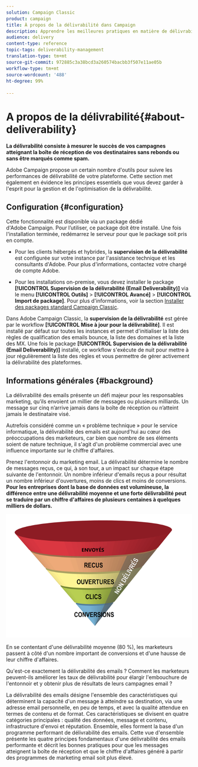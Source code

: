 ```yaml
---
solution: Campaign Classic
product: campaign
title: À propos de la délivrabilité dans Campaign 
description: Apprendre les meilleures pratiques en matière de délivrabilité
audience: delivery
content-type: reference
topic-tags: deliverability-management
translation-type: tm+mt
source-git-commit: 972885c3a38bcd3a260574bacbb3f507e11ae05b
workflow-type: tm+mt
source-wordcount: '488'
ht-degree: 99%

---
```



# A propos de la délivrabilité{#about-deliverability}

**La délivrabilité consiste à mesurer le succès de vos campagnes atteignant la boîte de réception de vos destinataires sans rebonds ou sans être marqués comme spam.**

Adobe Campaign propose un certain nombre d&#39;outils pour suivre les performances de délivrabilité de votre plateforme. Cette section met également en évidence les principes essentiels que vous devez garder à l&#39;esprit pour la gestion et de l&#39;optimisation de la délivrabilité.

## Configuration {#configuration}

Cette fonctionnalité est disponible via un package dédié d&#39;Adobe Campaign. Pour l’utiliser, ce package doit être installé. Une fois l&#39;installation terminée, redémarrez le serveur pour que le package soit pris en compte.
* Pour les clients hébergés et hybrides, la **supervision de la délivrabilité** est configurée sur votre instance par l&#39;assistance technique et les consultants d&#39;Adobe. Pour plus d&#39;informations, contactez votre chargé de compte Adobe.

* Pour les installations on-premise, vous devez installer le package **[!UICONTROL Supervision de la délivrabilité (Email Deliverability)]** via le menu **[!UICONTROL Outils]** > **[!UICONTROL Avancé]** > **[!UICONTROL Import de package]**. Pour plus d&#39;informations, voir la section [Installer des packages standard Campaign Classic](../../installation/using/installing-campaign-standard-packages.md).

Dans Adobe Campaign Classic, la **supervision de la délivrabilité** est gérée par le workflow **[!UICONTROL Mise à jour pour la délivrabilité]**. Il est installé par défaut sur toutes les instances et permet d&#39;initialiser la liste des règles de qualification des emails bounce, la liste des domaines et la liste des MX. Une fois le package **[!UICONTROL Supervision de la délivrabilité (Email Deliverability)]** installé, ce workflow s&#39;exécute de nuit pour mettre à jour régulièrement la liste des règles et vous permettre de gérer activement la délivrabilité des plateformes.

## Informations générales {#background}

La délivrabilité des emails présente un défi majeur pour les responsables marketing, qu’ils envoient un millier de messages ou plusieurs milliards. Un message sur cinq n’arrive jamais dans la boîte de réception ou n’atteint jamais le destinataire visé.

Autrefois considéré comme un « problème technique » pour le service informatique, la délivrabilité des emails est aujourd&#39;hui au cœur des préoccupations des marketeurs, car bien que nombre de ses éléments soient de nature technique, il s&#39;agit d&#39;un problème commercial avec une influence importante sur le chiffre d&#39;affaires.

Prenez l&#39;entonnoir du marketing email. La délivrabilité détermine le nombre de messages reçus, ce qui, à son tour, a un impact sur chaque étape suivante de l&#39;entonnoir. Un nombre inférieur d&#39;emails reçus a pour résultat un nombre inférieur d&#39;ouvertures, moins de clics et moins de conversions. **Pour les entreprises dont la base de données est volumineuse, la différence entre une délivrabilité moyenne et une forte délivrabilité peut se traduire par un chiffre d&#39;affaires de plusieurs centaines à quelques milliers de dollars.**

![](assets/deliverability_overview_1.png)

En se contentant d&#39;une délivrabilité moyenne (80 %), les marketeurs passent à côté d&#39;un nombre important de conversions et d&#39;une hausse de leur chiffre d&#39;affaires.

Qu&#39;est-ce exactement la délivrabilité des emails ? Comment les marketeurs peuvent-ils améliorer les taux de délivrabilité pour élargir l&#39;embouchure de l&#39;entonnoir et y obtenir plus de résultats de leurs campagnes email ?

La délivrabilité des emails désigne l&#39;ensemble des caractéristiques qui déterminent la capacité d&#39;un message à atteindre sa destination, via une adresse email personnelle, en peu de temps, et avec la qualité attendue en termes de contenu et de format. Ces caractéristiques se divisent en quatre catégories principales : qualité des données, message et contenu, infrastructure d&#39;envoi et réputation. Ensemble, elles forment la base d&#39;un programme performant de délivrabilité des emails. Cette vue d&#39;ensemble présente les quatre principes fondamentaux d&#39;une délivrabilité des emails performante et décrit les bonnes pratiques pour que les messages atteignent la boîte de réception et que le chiffre d&#39;affaires généré à partir des programmes de marketing email soit plus élevé.

<!--![](assets/deliverability_overview_2.png)-->
